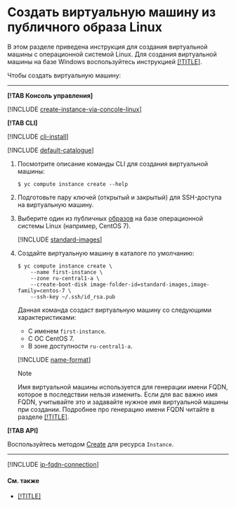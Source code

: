# Создать виртуальную машину из публичного образа Linux

В этом разделе приведена инструкция для создания виртуальной машины с операционной системой Linux. Для создания виртуальной машины на базе Windows воспользуйтесь инструкцией [[!TITLE]](create-windows-vm.md).

Чтобы создать виртуальную машину:

---

**[!TAB Консоль управления]**

[!INCLUDE [create-instance-via-concole-linux](../../_includes_service/create-instance-via-concole-linux.md)]

**[!TAB CLI]**

[!INCLUDE [cli-install](../../../_includes/cli-install.md)]

[!INCLUDE [default-catalogue](../../../_includes/default-catalogue.md)]

1. Посмотрите описание команды CLI для создания виртуальной машины:

    ```
    $ yc compute instance create --help
    ```

1. Подготовьте пару ключей (открытый и закрытый) для SSH-доступа на виртуальную машину.
1. Выберите один из публичных [образов](../images-with-pre-installed-software/get-list.md) на базе операционной системы Linux (например, CentOS 7).

    [!INCLUDE [standard-images](../../../_includes/standard-images.md)]

1.  Создайте виртуальную машину в каталоге по умолчанию:

    ```
    $ yc compute instance create \
        --name first-instance \
        --zone ru-central1-a \
        --create-boot-disk image-folder-id=standard-images,image-family=centos-7 \
        --ssh-key ~/.ssh/id_rsa.pub
    ```

    Данная команда создаст виртуальную машину со следующими характеристиками:

    - С именем `first-instance`.
    - С OC CentOS 7.
    - В зоне доступности `ru-central1-a`.

    [!INCLUDE [name-format](../../../_includes/name-format.md)]

    > [!NOTE]
    >
    > Имя виртуальной машины используется для генерации имени FQDN, которое в последствии нельзя изменить. Если для вас важно имя FQDN, учитывайте это и задавайте нужное имя виртуальной машины при создании. Подробнее про генерацию имени FQDN читайте в разделе [[!TITLE]](../../concepts/network.md#hostname).

**[!TAB API]**

Воспользуйтесь методом [Create](../../api-ref/Instance/create.md) для ресурса `Instance`.

---

[!INCLUDE [ip-fqdn-connection](../../../_includes/ip-fqdn-connection.md)]

#### См. также

- [[!TITLE]](../vm-control/vm-connect-ssh.md)
